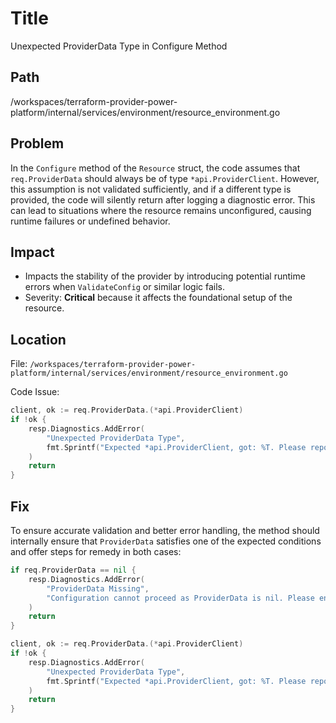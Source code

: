 # Title

Unexpected ProviderData Type in Configure Method

## Path

/workspaces/terraform-provider-power-platform/internal/services/environment/resource_environment.go

## Problem

In the `Configure` method of the `Resource` struct, the code assumes that `req.ProviderData` should always be of type `*api.ProviderClient`. However, this assumption is not validated sufficiently, and if a different type is provided, the code will silently return after logging a diagnostic error. This can lead to situations where the resource remains unconfigured, causing runtime failures or undefined behavior.

## Impact

- Impacts the stability of the provider by introducing potential runtime errors when `ValidateConfig` or similar logic fails.
- Severity: **Critical** because it affects the foundational setup of the resource.

## Location

File: `/workspaces/terraform-provider-power-platform/internal/services/environment/resource_environment.go`

Code Issue:

```go
client, ok := req.ProviderData.(*api.ProviderClient)
if !ok {
    resp.Diagnostics.AddError(
        "Unexpected ProviderData Type",
        fmt.Sprintf("Expected *api.ProviderClient, got: %T. Please report this issue to the provider developers.", req.ProviderData),
    )
    return
}
```

## Fix

To ensure accurate validation and better error handling, the method should internally ensure that `ProviderData` satisfies one of the expected conditions and offer steps for remedy in both cases:

```go
if req.ProviderData == nil {
    resp.Diagnostics.AddError(
        "ProviderData Missing",
        "Configuration cannot proceed as ProviderData is nil. Please ensure the provider is properly configured.",
    )
    return
}

client, ok := req.ProviderData.(*api.ProviderClient)
if !ok {
    resp.Diagnostics.AddError(
        "Unexpected ProviderData Type",
        fmt.Sprintf("Expected *api.ProviderClient, got: %T. Please report this issue to the provider developers.", req.ProviderData),
    )
    return
}
```